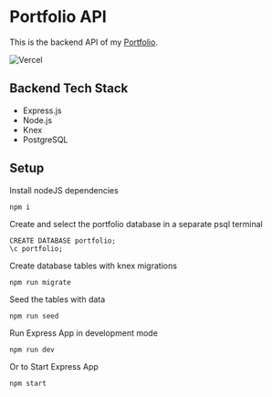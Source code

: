 # Portfolio API

This is the backend API of my [Portfolio](https://github.com/ctam62/portfolio).

![Vercel](http://therealsujitk-vercel-badge.vercel.app/?app=therealsujitk-vercel-badge)

## Backend Tech Stack
- Express.js
- Node.js
- Knex
- PostgreSQL

## Setup
Install nodeJS dependencies
```
npm i
```

Create and select the portfolio database in a separate psql terminal
```
CREATE DATABASE portfolio;
\c portfolio;
```

Create database tables with knex migrations
```
npm run migrate
```

Seed the tables with data
```
npm run seed
```

Run Express App in development mode
```
npm run dev
```

Or to Start Express App
```
npm start
```
